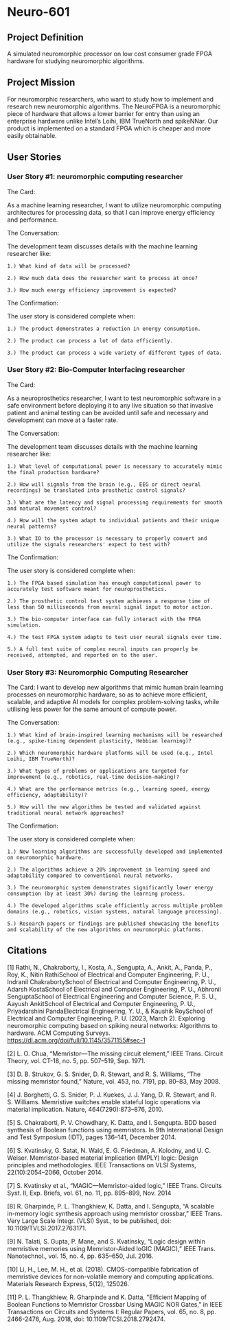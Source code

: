 # Neuro-601

## Project Definition
A simulated neuromorphic processor on low cost consumer grade FPGA hardware for studying neuromorphic algorithms.

## Project Mission
For neuromorphic researchers, who want to study how to implement and research new neuromorphic algorithms.  The NeuroFPGA is a neuromorphic piece of hardware that allows a lower barrier for entry than using an enterprise hardware unlike Intel’s Loihi, IBM TrueNorth and spikeNNar. Our product is implemented on a standard FPGA which is cheaper and more easily obtainable.

## User Stories
### User Story #1: neuromorphic computing researcher

The Card:
  
  As a machine learning researcher, I want to utilize neuromorphic computing architectures for processing data, so that I can improve energy efficiency and performance.
  
The Conversation:
  
  The development team discusses details with the machine learning researcher like:
  
    1.) What kind of data will be processed?
    
    2.) How much data does the researcher want to process at once?
    
    3.) How much energy efficiency improvement is expected?

The Confirmation:
  
  The user story is considered complete when:
  
    1.) The product demonstrates a reduction in energy consumption.
    
    2.) The product can process a lot of data efficiently.
    
    3.) The product can process a wide variety of different types of data.
    


### User Story #2: Bio-Computer Interfacing researcher

The Card:
  
  As a neuroprosthetics researcher, I want to test neuromorphic software in a safe environment before deploying it to any live situation so that invasive patient and animal testing can be avoided until safe and necessary and development can move at a faster rate.
  
The Conversation:
  
  The development team discusses details with the machine learning researcher like:
  
    1.) What level of computational power is necessary to accurately mimic the final production hardware?
    
    2.) How will signals from the brain (e.g., EEG or direct neural recordings) be translated into prosthetic control signals?
    
    3.) What are the latency and signal processing requirements for smooth and natural movement control?

    4.) How will the system adapt to individual patients and their unique neural patterns?

    3.) What IO to the processor is necessary to properly convert and utilize the signals researchers' expect to test with?

The Confirmation:
  
  The user story is considered complete when:
  
    1.)	The FPGA based simulation has enough computational power to accurately test software meant for neuroprosthetics.

    2.)	The prosthetic control test system achieves a response time of less than 50 milliseconds from neural signal input to motor action.

    3.)	The bio-computer interface can fully interact with the FPGA simulation.

    4.)	The test FPGA system adapts to test user neural signals over time.

    5.)	A full test suite of complex neural inputs can properly be received, attempted, and reported on to the user.

### User Story #3: Neuromorphic Computing Researcher

The Card:
  I want to develop new algorithms that mimic human brain learning processes on neuromorphic hardware, so as to achieve more efficient, scalable, and adaptive AI models for complex problem-solving tasks, while utilising less power for the same amount of compute power.

The Conversation:

    1.)	What kind of brain-inspired learning mechanisms will be researched (e.g., spike-timing dependent plasticity, Hebbian learning)?
    
    2.) Which neuromorphic hardware platforms will be used (e.g., Intel Loihi, IBM TrueNorth)?
    
    3.) What types of problems or applications are targeted for improvement (e.g., robotics, real-time decision-making)?
    
    4.) What are the performance metrics (e.g., learning speed, energy efficiency, adaptability)?
    
    5.) How will the new algorithms be tested and validated against traditional neural network approaches?

The Confirmation:

The user story is considered complete when:

    1.)	New learning algorithms are successfully developed and implemented on neuromorphic hardware.
  
    2.)	The algorithms achieve a 20% improvement in learning speed and adaptability compared to conventional neural networks.
    
    3.) The neuromorphic system demonstrates significantly lower energy consumption (by at least 30%) during the learning process.
    
    4.) The developed algorithms scale efficiently across multiple problem domains (e.g., robotics, vision systems, natural language processing).
    
    5.) Research papers or findings are published showcasing the benefits and scalability of the new algorithms on neuromorphic platforms.



  
## Citations
[1] Rathi, N., Chakraborty, I., Kosta, A., Sengupta, A., Ankit, A., Panda, P., Roy, K., Nitin RathiSchool of Electrical and Computer Engineering, P. U., Indranil ChakrabortySchool of Electrical and Computer Engineering, P. U., Adarsh KostaSchool of Electrical and Computer Engineering, P. U., Abhronil SenguptaSchool of Electrical Engineering and Computer Science, P. S. U., Aayush AnkitSchool of Electrical and Computer Engineering, P. U., Priyadarshini PandaElectrical Engineering, Y. U., & Kaushik RoySchool of Electrical and Computer Engineering, P. U. (2023, March 2). Exploring neuromorphic computing based on spiking neural networks: Algorithms to hardware. ACM Computing Surveys. https://dl.acm.org/doi/full/10.1145/3571155#sec-1 

[2] L. O. Chua, “Memristor—The missing circuit element,” IEEE Trans. Circuit Theory, vol. CT-18, no. 5, pp. 507–519, Sep. 1971.

[3] D. B. Strukov, G. S. Snider, D. R. Stewart, and R. S. Williams, “The missing memristor found,” Nature, vol. 453, no. 7191, pp. 80–83, May 2008.

[4] J. Borghetti, G. S. Snider, P. J. Kuekes, J. J. Yang, D. R. Stewart, and R. S. Williams. Memristive switches enable stateful logic operations via material implication. Nature, 464(7290):873–876, 2010.

[5] S. Chakraborti, P. V. Chowdhary, K. Datta, and I. Sengupta. BDD based synthesis of Boolean functions using memristors. In 9th International Design and Test Symposium (IDT), pages 136–141, December 2014.

[6] S. Kvatinsky, G. Satat, N. Wald, E. G. Friedman, A. Kolodny, and U. C. Weiser. Memristor-based material implication (IMPLY) logic: Design principles and methodologies. IEEE Transactions on VLSI Systems, 22(10):2054–2066, October 2014.

[7] S. Kvatinsky et al., “MAGIC—Memristor-aided logic,” IEEE Trans. Circuits Syst. II, Exp. Briefs, vol. 61, no. 11, pp. 895–899, Nov. 2014

[8] R. Gharpinde, P. L. Thangkhiew, K. Datta, and I. Sengupta, “A scalable in-memory logic synthesis approach using memristor crossbar,” IEEE Trans. Very Large Scale Integr. (VLSI) Syst., to be published, doi: 10.1109/TVLSI.2017.2763171.

[9] N. Talati, S. Gupta, P. Mane, and S. Kvatinsky, “Logic design within memristive memories using Memristor-Aided loGIC (MAGIC),” IEEE Trans. Nanotechnol., vol. 15, no. 4, pp. 635–650, Jul. 2016.

[10] Li, H., Lee, M. H., et al. (2018). CMOS-compatible fabrication of memristive devices for non-volatile memory and computing applications. Materials Research Express, 5(12), 125026.

[11] P. L. Thangkhiew, R. Gharpinde and K. Datta, "Efficient Mapping of Boolean Functions to Memristor Crossbar Using MAGIC NOR Gates," in IEEE Transactions on Circuits and Systems I: Regular Papers, vol. 65, no. 8, pp. 2466-2476, Aug. 2018, doi: 10.1109/TCSI.2018.2792474.

